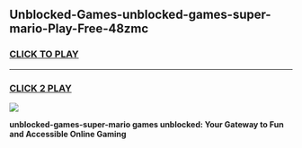 
## Unblocked-Games-unblocked-games-super-mario-Play-Free-48zmc
<h3>
<a href="https://premium76.site?title=unblocked-games-super-mario&ref=18A1">CLICK TO PLAY</a></h3>
<hr>

<h3>
<a href="https://premium76.site?title=unblocked-games-super-mario&ref=18A1">CLICK 2 PLAY</a>
  
</h3>

<a href="https://premium76.site?title=unblocked-games-super-mario&ref=18A1"><img src="https://clearcache.store/games.png"></a>


**unblocked-games-super-mario games unblocked: Your Gateway to Fun and Accessible Online Gaming**
